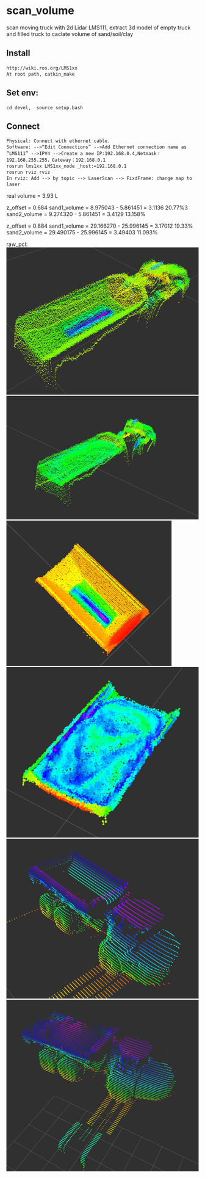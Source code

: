 # scan_volume
scan moving truck with 2d Lidar LMS111, extract 3d model of empty truck and filled truck to caclate volume of sand/soil/clay

## Install
	http://wiki.ros.org/LMS1xx
	At root path, catkin_make

## Set env:
	cd devel,  source setup.bash

## Connect
	Physical: Connect with ethernet cable.
	Software: -->“Edit Connections” -->Add Ethernet connection name as ”LMS111” -->IPV4 -->Create a new IP:192.168.0.4,Netmask：192.168.255.255，Gateway：192.168.0.1
	rosrun lms1xx LMS1xx_node _host:=192.168.0.1
	rosrun rviz rviz
	In rviz: Add --> by topic --> LaserScan --> FixdFrame: change map to laser

real volume = 3.93 L

z_offset = 0.684
sand1_volume = 8.975043 - 5.861451 = 3.1136	20.77%3
sand2_volume = 9.274320 - 5.861451 = 3.4129	13.158%


z_offset = 0.884
sand1_volume = 29.166270 - 25.996145 = 3.17012  19.33%
sand2_volume = 29.490175 - 25.996145 = 3.49403	11.093%

raw_pcl:
![Alt text](/data/simu-4-28-data/raw_pcl/empty_whole-d-intensityColor.png)
![Alt text](/data/simu-4-28-data/raw_pcl/trucksand2a.png)
![Alt text](/data/simu-4-28-data/optimized_pcl/empty_optimized_b.png)
![Alt text](/data/simu-4-28-data/optimized_pcl/sand1_od_d.png)
![Alt text](/data/5-11-real-truck-data/A30e_empty-11.2-11.5-a.png)
![Alt text](/data/5-11-real-truck-data/A40D_clay-zColor-1.png)

